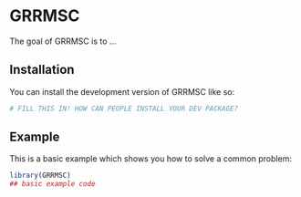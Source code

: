 
# GRRMSC

<!-- badges: start -->
<!-- badges: end -->

The goal of GRRMSC is to ...

## Installation

You can install the development version of GRRMSC like so:

``` r
# FILL THIS IN! HOW CAN PEOPLE INSTALL YOUR DEV PACKAGE?
```

## Example

This is a basic example which shows you how to solve a common problem:

``` r
library(GRRMSC)
## basic example code
```

